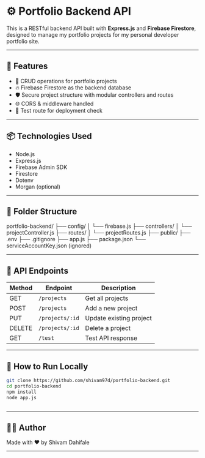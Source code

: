 # ⚙️ Portfolio Backend API

This is a RESTful backend API built with **Express.js** and **Firebase Firestore**, designed to manage my portfolio projects for my personal developer portfolio site.

---

## 🚀 Features

- 🔄 CRUD operations for portfolio projects
- 🔥 Firebase Firestore as the backend database
- 🛡️ Secure project structure with modular controllers and routes
- 🌐 CORS & middleware handled
- 🧪 Test route for deployment check

---

## 📦 Technologies Used

- Node.js
- Express.js
- Firebase Admin SDK
- Firestore
- Dotenv
- Morgan (optional)

---

## 📁 Folder Structure

portfolio-backend/
├── config/
│ └── firebase.js
├── controllers/
│ └── projectController.js
├── routes/
│ └── projectRoutes.js
├── public/
├── .env
├── .gitignore
├── app.js
├── package.json
└── serviceAccountKey.json (ignored)




---

## 🔌 API Endpoints

| Method | Endpoint           | Description              |
|--------|--------------------|--------------------------|
| GET    | `/projects`        | Get all projects         |
| POST   | `/projects`        | Add a new project        |
| PUT    | `/projects/:id`    | Update existing project  |
| DELETE | `/projects/:id`    | Delete a project         |
| GET    | `/test`            | Test API response        |

---

## 🚀 How to Run Locally

```bash
git clone https://github.com/shivam97d/portfolio-backend.git
cd portfolio-backend
npm install
node app.js



```
---

## 👨‍💻 Author

Made with ❤️ by Shivam Dahifale

---